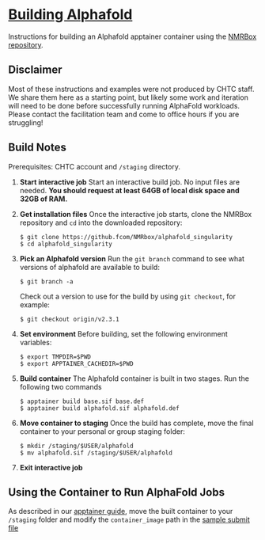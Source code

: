 <!--
   Copyright 2024, Center for High Throughput Computing, University of Wisconsin - Madison

   Licensed under the Apache License, Version 2.0 (the "License");
   you may not use this file except in compliance with the License.
   You may obtain a copy of the License at

       http://www.apache.org/licenses/LICENSE-2.0

   Unless required by applicable law or agreed to in writing, software
   distributed under the License is distributed on an "AS IS" BASIS,
   WITHOUT WARRANTIES OR CONDITIONS OF ANY KIND, either express or implied.
   See the License for the specific language governing permissions and
   limitations under the License.
-->

# [Building Alphafold](/software/AlphaFold)

Instructions for building an Alphafold apptainer container 
using the [NMRBox 
repository](https://github.com/NMRbox/alphafold_singularity). 

## Disclaimer

Most of these instructions and examples were not produced by CHTC staff. We 
share them here as a starting point, but likely some work and iteration will 
need to be done before successfully running AlphaFold workloads. Please contact 
the facilitation team and come to office hours if you are struggling! 

## Build Notes

Prerequisites: CHTC account and `/staging` directory. 

1. **Start interactive job** Start an interactive build job. No input 
files are needed. **You should request at least 64GB of local disk space 
and 32GB of RAM.**

1. **Get installation files** Once the interactive job starts, clone
	the NMRBox repository and `cd` into the downloaded repository: 
	```
	$ git clone https://github.fcom/NMRbox/alphafold_singularity
	$ cd alphafold_singularity
	```

1. **Pick an Alphafold version** Run the `git branch` command to see 
	what versions of alphafold are available to build: 
	```
	$ git branch -a
	```
	Check out a version to use for the build by using `git checkout`, 
	for example: 
	```
	$ git checkout origin/v2.3.1
	```

1. **Set environment** Before building, set the following environment 
	variables: 
	```
	$ export TMPDIR=$PWD
	$ export APPTAINER_CACHEDIR=$PWD
	```

1. **Build container** The Alphafold container is built in two stages. 
	Run the following two commands
	```
	$ apptainer build base.sif base.def
	$ apptainer build alphafold.sif alphafold.def
	```

1. **Move container to staging** Once the build has complete, move the 
	final container to your personal or group staging folder: 
	```
	$ mkdir /staging/$USER/alphafold
	$ mv alphafold.sif /staging/$USER/alphafold
	```

1. **Exit interactive job** 

## Using the Container to Run AlphaFold Jobs

As described in our 
[apptainer guide](https://chtc.cs.wisc.edu/uw-research-computing/apptainer-htc), move 
the built container to your `/staging` folder and modify the `container_image` path 
in the [sample submit file](alphafold-example/alphafold.submit)
